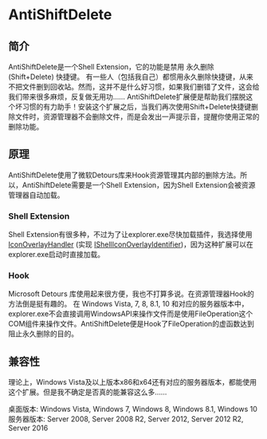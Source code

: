 # AntiShiftDelete
## 简介
AntiShiftDelete是一个Shell Extension，它的功能是禁用 永久删除(Shift+Delete) 快捷键。
有一些人（包括我自己）都惯用永久删除快捷键，从来不把文件删到回收站。然而，这并不是什么好习惯，如果我们删错了文件，这会给我们带来很多麻烦，反复做无用功……
AntiShiftDelete扩展便是帮助我们摆脱这个坏习惯的有力助手！安装这个扩展之后，当我们再次使用Shift+Delete快捷键删除文件时，资源管理器不会删除文件，而是会发出一声提示音，提醒你使用正常的删除功能。

## 原理
AntiShiftDelete使用了微软Detours库来Hook资源管理其内部的删除方法。所以，AntiShiftDelete需要是一个Shell Extension，因为Shell Extension会被资源管理器自动加载。

### Shell Extension
Shell Extension有很多种，不过为了让explorer.exe尽快加载插件，我选择使用 [IconOverlayHandler](https://docs.microsoft.com/en-us/windows/win32/shell/how-to-implement-icon-overlay-handlers) (实现 [IShellIconOverlayIdentifier](https://docs.microsoft.com/en-us/windows/win32/api/shobjidl_core/nn-shobjidl_core-ishelliconoverlayidentifier))，因为这种扩展可以在explorer.exe启动时直接加载。

### Hook
Microsoft Detours 库使用起来很方便，我也不打算多说。在资源管理器Hook的方法倒是挺有趣的。
在 Windows Vista, 7, 8, 8.1, 10 和对应的服务器版本中， explorer.exe不会直接调用WindowsAPI来操作文件而是使用FileOperation这个COM组件来操作文件。AntiShiftDelete便是Hook了FileOperation的虚函数达到阻止永久删除的目的。

## 兼容性
理论上，Windows Vista及以上版本x86和x64还有对应的服务器版本，都能使用这个扩展。但是我不确定是否真的能兼容这么多……

桌面版本: Windows Vista, Windows 7, Windows 8, Windows 8.1, Windows 10
服务器版本: Server 2008, Server 2008 R2, Server 2012, Server 2012 R2, Server 2016